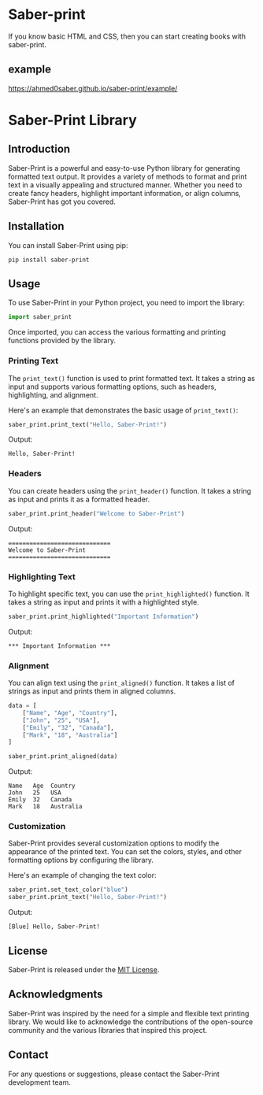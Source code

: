 # Saber-print

If you know basic HTML and CSS, then you can start creating books with saber-print.

## example

https://ahmed0saber.github.io/saber-print/example/

# Saber-Print Library

## Introduction

Saber-Print is a powerful and easy-to-use Python library for generating formatted text output. It provides a variety of methods to format and print text in a visually appealing and structured manner. Whether you need to create fancy headers, highlight important information, or align columns, Saber-Print has got you covered.

## Installation

You can install Saber-Print using pip:

```
pip install saber-print
```

## Usage

To use Saber-Print in your Python project, you need to import the library:

```python
import saber_print
```

Once imported, you can access the various formatting and printing functions provided by the library.

### Printing Text

The `print_text()` function is used to print formatted text. It takes a string as input and supports various formatting options, such as headers, highlighting, and alignment.

Here's an example that demonstrates the basic usage of `print_text()`:

```python
saber_print.print_text("Hello, Saber-Print!")
```

Output:

```
Hello, Saber-Print!
```

### Headers

You can create headers using the `print_header()` function. It takes a string as input and prints it as a formatted header.

```python
saber_print.print_header("Welcome to Saber-Print")
```

Output:

```
=============================
Welcome to Saber-Print
=============================
```

### Highlighting Text

To highlight specific text, you can use the `print_highlighted()` function. It takes a string as input and prints it with a highlighted style.

```python
saber_print.print_highlighted("Important Information")
```

Output:

```
*** Important Information ***
```

### Alignment

You can align text using the `print_aligned()` function. It takes a list of strings as input and prints them in aligned columns.

```python
data = [
    ["Name", "Age", "Country"],
    ["John", "25", "USA"],
    ["Emily", "32", "Canada"],
    ["Mark", "18", "Australia"]
]

saber_print.print_aligned(data)
```

Output:

```
Name   Age  Country
John   25   USA
Emily  32   Canada
Mark   18   Australia
```

### Customization

Saber-Print provides several customization options to modify the appearance of the printed text. You can set the colors, styles, and other formatting options by configuring the library.

Here's an example of changing the text color:

```python
saber_print.set_text_color("blue")
saber_print.print_text("Hello, Saber-Print!")
```

Output:

```
[Blue] Hello, Saber-Print!
```


## License

Saber-Print is released under the [MIT License](LICENSE).

## Acknowledgments

Saber-Print was inspired by the need for a simple and flexible text printing library. We would like to acknowledge the contributions of the open-source community and the various libraries that inspired this project.

## Contact

For any questions or suggestions, please contact the Saber-Print development team.
